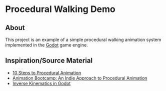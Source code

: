 # Procedural Walking Demo

## About

This project is an example of a simple procedural walking animation system implemented in the [Godot](https://godotengine.org/) game engine.

## Inspiration/Source Material

 - [10 Steps to Procedural Animation](https://www.reddit.com/r/gamedev/comments/fqhp9q/)
 - [Animation Bootcamp: An Indie Approach to Procedural Animation](https://www.youtube.com/watch?v=LNidsMesxSE)
 - [Inverse Kinematics in Godot](https://www.youtube.com/watch?v=Q4o_7_Rh510)